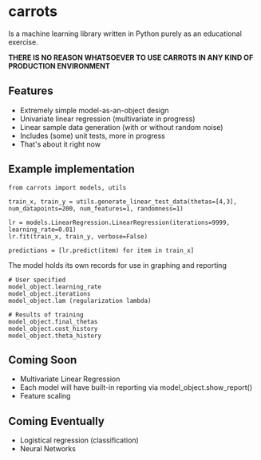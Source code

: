 # carrots

Is a machine learning library written in Python purely as an educational exercise.  

**THERE IS NO REASON WHATSOEVER TO USE CARROTS IN ANY KIND OF PRODUCTION ENVIRONMENT**

## Features
* Extremely simple model-as-an-object design
* Univariate linear regression (multivariate in progress)
* Linear sample data generation (with or without random noise)
* Includes (some) unit tests, more in progress
* That's about it right now

## Example implementation
```
from carrots import models, utils

train_x, train_y = utils.generate_linear_test_data(thetas=[4,3], num_datapoints=200, num_features=1, randomness=1)

lr = models.LinearRegression.LinearRegression(iterations=9999, learning_rate=0.01)
lr.fit(train_x, train_y, verbose=False)

predictions = [lr.predict(item) for item in train_x]
```

The model holds its own records for use in graphing and reporting
```
# User specified
model_object.learning_rate
model_object.iterations
model_object.lam (regularization lambda)

# Results of training
model_object.final_thetas
model_object.cost_history
model_object.theta_history
```
## Coming Soon
* Multivariate Linear Regression
* Each model will have built-in reporting via model_object.show_report()
* Feature scaling

## Coming Eventually
* Logistical regression (classification)
* Neural Networks